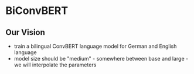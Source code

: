 # BiConvBERT

## Our Vision
- train a bilingual ConvBERT language model for German and English language
- model size should be "medium" - somewhere between base and large - we will interpolate the parameters
